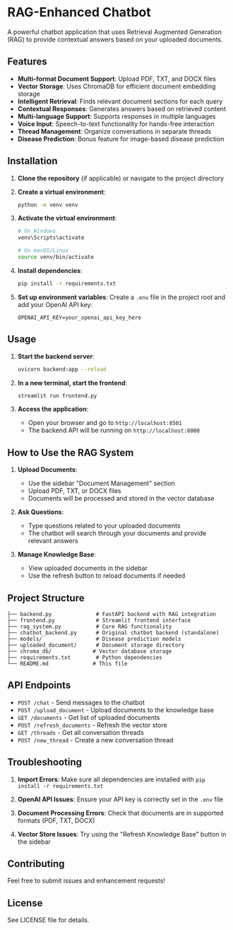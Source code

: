 # RAG-Enhanced Chatbot

A powerful chatbot application that uses Retrieval Augmented Generation (RAG) to provide contextual answers based on your uploaded documents.

## Features

- **Multi-format Document Support**: Upload PDF, TXT, and DOCX files
- **Vector Storage**: Uses ChromaDB for efficient document embedding storage  
- **Intelligent Retrieval**: Finds relevant document sections for each query
- **Contextual Responses**: Generates answers based on retrieved content
- **Multi-language Support**: Supports responses in multiple languages
- **Voice Input**: Speech-to-text functionality for hands-free interaction
- **Thread Management**: Organize conversations in separate threads
- **Disease Prediction**: Bonus feature for image-based disease prediction

## Installation

1. **Clone the repository** (if applicable) or navigate to the project directory

2. **Create a virtual environment**:
   ```bash
   python -m venv venv
   ```

3. **Activate the virtual environment**:
   ```bash
   # On Windows
   venv\Scripts\activate
   
   # On macOS/Linux
   source venv/bin/activate
   ```

4. **Install dependencies**:
   ```bash
   pip install -r requirements.txt
   ```

5. **Set up environment variables**:
   Create a `.env` file in the project root and add your OpenAI API key:
   ```
   OPENAI_API_KEY=your_openai_api_key_here
   ```

## Usage

1. **Start the backend server**:
   ```bash
   uvicorn backend:app --reload
   ```

2. **In a new terminal, start the frontend**:
   ```bash
   streamlit run frontend.py
   ```

3. **Access the application**:
   - Open your browser and go to `http://localhost:8501`
   - The backend API will be running on `http://localhost:8000`

## How to Use the RAG System

1. **Upload Documents**:
   - Use the sidebar "Document Management" section
   - Upload PDF, TXT, or DOCX files
   - Documents will be processed and stored in the vector database

2. **Ask Questions**:
   - Type questions related to your uploaded documents
   - The chatbot will search through your documents and provide relevant answers

3. **Manage Knowledge Base**:
   - View uploaded documents in the sidebar
   - Use the refresh button to reload documents if needed

## Project Structure

```
├── backend.py              # FastAPI backend with RAG integration
├── frontend.py             # Streamlit frontend interface
├── rag_system.py           # Core RAG functionality
├── chatbot_backend.py      # Original chatbot backend (standalone)
├── models/                 # Disease prediction models
├── uploaded_document/      # Document storage directory
├── chroma_db/             # Vector database storage
├── requirements.txt        # Python dependencies
└── README.md              # This file
```

## API Endpoints

- `POST /chat` - Send messages to the chatbot
- `POST /upload_document` - Upload documents to the knowledge base
- `GET /documents` - Get list of uploaded documents
- `POST /refresh_documents` - Refresh the vector store
- `GET /threads` - Get all conversation threads
- `POST /new_thread` - Create a new conversation thread

## Troubleshooting

1. **Import Errors**: Make sure all dependencies are installed with `pip install -r requirements.txt`

2. **OpenAI API Issues**: Ensure your API key is correctly set in the `.env` file

3. **Document Processing Errors**: Check that documents are in supported formats (PDF, TXT, DOCX)

4. **Vector Store Issues**: Try using the "Refresh Knowledge Base" button in the sidebar

## Contributing

Feel free to submit issues and enhancement requests!

## License

See LICENSE file for details.